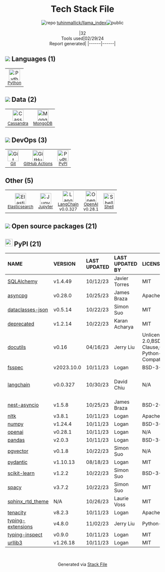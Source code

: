 <!--
&lt;--- Readme.md Snippet without images Start ---&gt;
## Tech Stack
tuhinmallick/llama_index is built on the following main stack:

- [Python](https://www.python.org) – Languages
- [Cassandra](http://cassandra.apache.org/) – Databases
- [MongoDB](http://www.mongodb.com/) – Databases
- [GitHub Actions](https://github.com/features/actions) – Continuous Integration
- [Elasticsearch](https://www.elastic.co/products/elasticsearch) – Search as a Service
- [Jupyter](http://jupyter.org) – Data Science Notebooks
- [LangChain](https://github.com/hwchase17/langchain) – Large Language Model Tools
- [OpenAI](https://openai.com/) – Large Language Models
- [Shell](https://en.wikipedia.org/wiki/Shell_script) – Shells

Full tech stack [here](/techstack.md)

&lt;--- Readme.md Snippet without images End ---&gt;

&lt;--- Readme.md Snippet with images Start ---&gt;
## Tech Stack
tuhinmallick/llama_index is built on the following main stack:

- <img width='25' height='25' src='https://img.stackshare.io/service/993/pUBY5pVj.png' alt='Python'/> [Python](https://www.python.org) – Languages
- <img width='25' height='25' src='https://img.stackshare.io/service/1032/cassandra_small.png' alt='Cassandra'/> [Cassandra](http://cassandra.apache.org/) – Databases
- <img width='25' height='25' src='https://img.stackshare.io/service/1030/leaf-360x360.png' alt='MongoDB'/> [MongoDB](http://www.mongodb.com/) – Databases
- <img width='25' height='25' src='https://img.stackshare.io/service/11563/actions.png' alt='GitHub Actions'/> [GitHub Actions](https://github.com/features/actions) – Continuous Integration
- <img width='25' height='25' src='https://img.stackshare.io/service/841/Image_2019-05-20_at_4.58.04_PM.png' alt='Elasticsearch'/> [Elasticsearch](https://www.elastic.co/products/elasticsearch) – Search as a Service
- <img width='25' height='25' src='https://img.stackshare.io/service/4190/fGBUdNf__400x400.jpg' alt='Jupyter'/> [Jupyter](http://jupyter.org) – Data Science Notebooks
- <img width='25' height='25' src='https://img.stackshare.io/service/48790/default_5b6c6b73f1ff3775c85d2a1ba954cb87e30cbf13.jpg' alt='LangChain'/> [LangChain](https://github.com/hwchase17/langchain) – Large Language Model Tools
- <img width='25' height='25' src='https://img.stackshare.io/service/48786/default_8b1119bcbb159cebebc2f6cfc9cd2e359b169d22.jpg' alt='OpenAI'/> [OpenAI](https://openai.com/) – Large Language Models
- <img width='25' height='25' src='https://img.stackshare.io/service/4631/default_c2062d40130562bdc836c13dbca02d318205a962.png' alt='Shell'/> [Shell](https://en.wikipedia.org/wiki/Shell_script) – Shells

Full tech stack [here](/techstack.md)

&lt;--- Readme.md Snippet with images End ---&gt;
-->
<div align="center">

# Tech Stack File
![](https://img.stackshare.io/repo.svg "repo") [tuhinmallick/llama_index](https://github.com/tuhinmallick/llama_index)![](https://img.stackshare.io/public_badge.svg "public")
<br/><br/>
|32<br/>Tools used|02/29/24 <br/>Report generated|
|------|------|
</div>

## <img src='https://img.stackshare.io/languages.svg'/> Languages (1)
<table><tr>
  <td align='center'>
  <img width='36' height='36' src='https://img.stackshare.io/service/993/pUBY5pVj.png' alt='Python'>
  <br>
  <sub><a href="https://www.python.org">Python</a></sub>
  <br>
  <sub></sub>
</td>

</tr>
</table>

## <img src='https://img.stackshare.io/databases.svg'/> Data (2)
<table><tr>
  <td align='center'>
  <img width='36' height='36' src='https://img.stackshare.io/service/1032/cassandra_small.png' alt='Cassandra'>
  <br>
  <sub><a href="http://cassandra.apache.org/">Cassandra</a></sub>
  <br>
  <sub></sub>
</td>

<td align='center'>
  <img width='36' height='36' src='https://img.stackshare.io/service/1030/leaf-360x360.png' alt='MongoDB'>
  <br>
  <sub><a href="http://www.mongodb.com/">MongoDB</a></sub>
  <br>
  <sub></sub>
</td>

</tr>
</table>

## <img src='https://img.stackshare.io/devops.svg'/> DevOps (3)
<table><tr>
  <td align='center'>
  <img width='36' height='36' src='https://img.stackshare.io/service/1046/git.png' alt='Git'>
  <br>
  <sub><a href="http://git-scm.com/">Git</a></sub>
  <br>
  <sub></sub>
</td>

<td align='center'>
  <img width='36' height='36' src='https://img.stackshare.io/service/11563/actions.png' alt='GitHub Actions'>
  <br>
  <sub><a href="https://github.com/features/actions">GitHub Actions</a></sub>
  <br>
  <sub></sub>
</td>

<td align='center'>
  <img width='36' height='36' src='https://img.stackshare.io/service/12572/-RIWgodF_400x400.jpg' alt='PyPI'>
  <br>
  <sub><a href="https://pypi.org/">PyPI</a></sub>
  <br>
  <sub></sub>
</td>

</tr>
</table>

## Other (5)
<table><tr>
  <td align='center'>
  <img width='36' height='36' src='https://img.stackshare.io/service/841/Image_2019-05-20_at_4.58.04_PM.png' alt='Elasticsearch'>
  <br>
  <sub><a href="https://www.elastic.co/products/elasticsearch">Elasticsearch</a></sub>
  <br>
  <sub></sub>
</td>

<td align='center'>
  <img width='36' height='36' src='https://img.stackshare.io/service/4190/fGBUdNf__400x400.jpg' alt='Jupyter'>
  <br>
  <sub><a href="http://jupyter.org">Jupyter</a></sub>
  <br>
  <sub></sub>
</td>

<td align='center'>
  <img width='36' height='36' src='https://img.stackshare.io/service/48790/default_5b6c6b73f1ff3775c85d2a1ba954cb87e30cbf13.jpg' alt='LangChain'>
  <br>
  <sub><a href="https://github.com/hwchase17/langchain">LangChain</a></sub>
  <br>
  <sub>v0.0.327</sub>
</td>

<td align='center'>
  <img width='36' height='36' src='https://img.stackshare.io/service/48786/default_8b1119bcbb159cebebc2f6cfc9cd2e359b169d22.jpg' alt='OpenAI'>
  <br>
  <sub><a href="https://openai.com/">OpenAI</a></sub>
  <br>
  <sub>v0.28.1</sub>
</td>

<td align='center'>
  <img width='36' height='36' src='https://img.stackshare.io/service/4631/default_c2062d40130562bdc836c13dbca02d318205a962.png' alt='Shell'>
  <br>
  <sub><a href="https://en.wikipedia.org/wiki/Shell_script">Shell</a></sub>
  <br>
  <sub></sub>
</td>

</tr>
</table>


## <img src='https://img.stackshare.io/group.svg' /> Open source packages (21)</h2>

## <img width='24' height='24' src='https://img.stackshare.io/service/12572/-RIWgodF_400x400.jpg'/> PyPI (21)

|NAME|VERSION|LAST UPDATED|LAST UPDATED BY|LICENSE|VULNERABILITIES|
|:------|:------|:------|:------|:------|:------|
|[SQLAlchemy](https://pypi.org/project/SQLAlchemy)|v1.4.49|10/12/23|Javier Torres |MIT|N/A|
|[asyncpg](https://pypi.org/project/asyncpg)|v0.28.0|10/25/23|James Braza |Apache-2.0|N/A|
|[dataclasses-json](https://pypi.org/project/dataclasses-json)|v0.5.14|10/22/23|Simon Suo |MIT|N/A|
|[deprecated](https://pypi.org/project/deprecated)|v1.2.14|10/22/23|Karan Acharya |MIT|N/A|
|[docutils](https://pypi.org/project/docutils)|v0.16|04/16/23|Jerry Liu |Unlicense,Python-2.0,BSD-2-Clause,CNRI-Python-GPL-Compatible|N/A|
|[fsspec](https://pypi.org/project/fsspec)|v2023.10.0|10/11/23|Logan |BSD-3-Clause|N/A|
|[langchain](https://pypi.org/project/langchain)|v0.0.327|10/30/23|David Chiu |N/A|[CVE-2023-32786](https://github.com/advisories/GHSA-6h8p-4hx9-w66c) (High)<br/>[CVE-2024-0243](https://github.com/advisories/GHSA-h9j7-5xvc-qhg5) (Low)|
|[nest-asyncio](https://pypi.org/project/nest-asyncio)|v1.5.8|10/25/23|James Braza |BSD-2-Clause|N/A|
|[nltk](https://pypi.org/project/nltk)|v3.8.1|10/11/23|Logan |Apache-2.0|N/A|
|[numpy](https://pypi.org/project/numpy)|v1.24.4|10/11/23|Logan |BSD-3-Clause|N/A|
|[openai](https://pypi.org/project/openai)|v0.28.1|10/11/23|Logan |N/A|N/A|
|[pandas](https://pypi.org/project/pandas)|v2.0.3|10/11/23|Logan |BSD-3-Clause|N/A|
|[pgvector](https://pypi.org/project/pgvector)|v0.1.8|10/22/23|Simon Suo |N/A|N/A|
|[pydantic](https://pypi.org/project/pydantic)|v1.10.13|08/18/23|Logan |MIT|N/A|
|[scikit-learn](https://pypi.org/project/scikit-learn)|v1.2.2|10/22/23|Simon Suo |BSD-3-Clause|N/A|
|[spacy](https://pypi.org/project/spacy)|v3.7.2|10/22/23|Simon Suo |MIT|N/A|
|[sphinx_rtd_theme](https://pypi.org/project/sphinx_rtd_theme)|N/A|10/26/23|Laurie Voss |MIT|N/A|
|[tenacity](https://pypi.org/project/tenacity)|v8.2.3|10/11/23|Logan |Apache-2.0|N/A|
|[typing-extensions](https://pypi.org/project/typing-extensions)|v4.8.0|11/02/23|Jerry Liu |Python-2.0|N/A|
|[typing-inspect](https://pypi.org/project/typing-inspect)|v0.9.0|10/11/23|Logan |MIT|N/A|
|[urllib3](https://pypi.org/project/urllib3)|v1.26.18|10/11/23|Logan |MIT|N/A|

<br/>
<div align='center'>

Generated via [Stack File](https://github.com/marketplace/stack-file)
